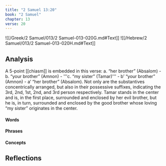 ```yaml
---
title: "2 Samuel 13:20"
book: "2 Samuel"
chapter: 13
verse: 20
---
```

![[/Greek/2 Samuel/013/2 Samuel-013-020G.md#Text]]
![[/Hebrew/2 Samuel/013/2 Samuel-013-020H.md#Text]]

## Analysis

A 5-point [[chiasm]] is embedded in this verse: a. “her brother” (Absalom) - b. “your brother” (Amnon) - '''c. “my sister” (Tamar)''' - b’ “your brother” (Amnon) - a’ “her brother” (Absalom). Not only are the substantives concentrically arranged, but also in their possessive suffixes, indicating the 3rd, 2nd, 1st, 2nd, and 3rd person respectively.  Tamar stands in the center and is, in the first place, surrounded and enclosed by her evil brother, but he is, in turn, surrounded and enclosed by the good brother whose loving “my sister” originates in the center.

#### Words

#### Phrases

#### Concepts

## Reflections
